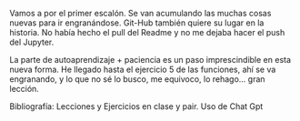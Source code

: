 Vamos a por el primer escalón.
Se van acumulando las muchas cosas nuevas para ir engranándose.
Git-Hub también quiere su lugar en la historia.
No había hecho el pull del Readme y no me dejaba hacer el push del Jupyter.

La parte de autoaprendizaje + paciencia es un paso imprescindible en esta nueva forma.
He llegado hasta el ejercicio 5 de las funciones, ahí se va engranando, y lo que no sé lo busco, me equivoco, lo rehago... gran lección.

Bibliografía: Lecciones y Ejercicios en clase y pair. Uso de Chat Gpt